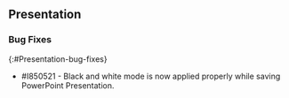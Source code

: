 ## Presentation

### Bug Fixes
{:#Presentation-bug-fixes}

* \#I850521 - Black and white mode is now applied properly while saving PowerPoint Presentation.
